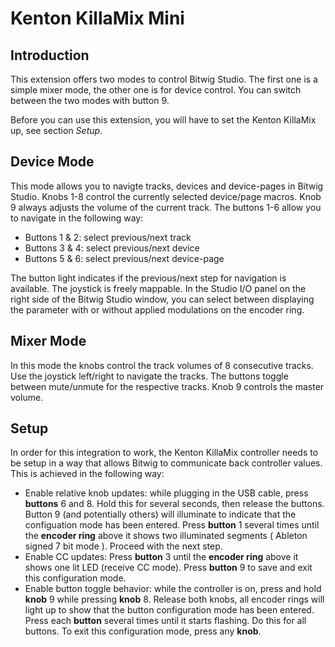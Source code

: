 # Kenton KillaMix Mini

## Introduction

This extension offers two modes to control Bitwig Studio. The first one is a simple mixer mode, the other one is for device control.
You can switch between the two modes with button 9.

Before you can use this extension, you will have to set the Kenton KillaMix up, see section _Setup_.

## Device Mode
      
This mode allows you to navigte tracks, devices and device-pages in Bitwig Studio. Knobs 1-8 control the currently
selected device/page macros. Knob 9 always adjusts the volume of the current track. The buttons 1-6 allow you to navigate in the following way:
* Buttons 1 & 2: select previous/next track
* Buttons 3 & 4: select previous/next device
* Buttons 5 & 6: select previous/next device-page     

The button light indicates if the previous/next step for navigation is available. The joystick is freely mappable. In the Studio I/O panel on the right
side of the Bitwig Studio window, you can select between displaying the parameter with or without applied modulations on the encoder ring.

## Mixer Mode
In this mode the knobs control the track volumes of 8 consecutive tracks. Use the joystick left/right to navigate the tracks. The buttons toggle
between mute/unmute for the respective tracks. Knob 9 controls the master volume.

## Setup
In order for this integration to work, the Kenton KillaMix controller needs to be setup in a way that allows
Bitwig to communicate back controller values. This is achieved in the following way:</p>
* Enable relative knob updates: while plugging in the USB cable, press <b>buttons</b> 6 and 8. Hold this for several seconds, then release the buttons. Button 9 (and potentially others) will illuminate to indicate that the configuation mode has been entered. Press <b>button</b> 1 several times until the <b>encoder ring</b> above it shows two illuminated segments ( Ableton signed 7 bit mode ). Proceed with the next step.
* Enable CC updates: Press <b>button</b> 3 until the <b>encoder ring</b> above it shows one lit LED (receive CC mode). Press <b>button</b> 9 to save and exit this configuration mode.
* Enable button toggle behavior: while the controller is on, press and hold <b>knob</b> 9 while pressing <b>knob</b> 8. Release both knobs, all encoder rings will light up to show that the button configuration mode has been entered. Press each <b>button</b> several times until it starts flashing. Do this for all buttons. To exit this configuration mode, press any <b>knob</b>. 
